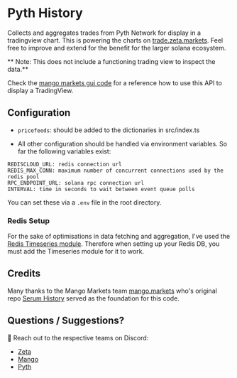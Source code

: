 # Pyth History

Collects and aggregates trades from Pyth Network for display in a tradingview chart.
This is powering the charts on [trade.zeta.markets](https://trade.zeta.markets).
Feel free to improve and extend for the benefit for the larger solana ecosystem.

** Note: This does not include a functioning trading view to inspect the
data.** 

Check the [mango markets gui code](https://github.com/blockworks-foundation/mango-ui-v2/blob/main/components/TradingView/index.tsx) for a reference how to use this API to display a TradingView.

## Configuration

* `pricefeeds`: should be added to the dictionaries in src/index.ts

* All other configuration should be handled via environment variables.
  So far the following variables exist:

```
REDISCLOUD_URL: redis connection url
REDIS_MAX_CONN: maximum number of concurrent connections used by the redis pool
RPC_ENDPOINT_URL: solana rpc connection url
INTERVAL: time in seconds to wait between event queue polls
```
You can set these via a `.env` file in the root directory.

### Redis Setup

For the sake of optimisations in data fetching and aggregation, I've used the [Redis Timeseries module](https://github.com/RedisTimeSeries/RedisTimeSeries/). Therefore when setting up your Redis DB, you must add the Timeseries module for it to work.

## Credits

Many thanks to the Mango Markets team [mango.markets](https://mango.markets) who's original repo [Serum History](https://github.com/blockworks-foundation/serum-history) served as the foundation for this code.

## Questions / Suggestions?

👋 Reach out to the respective teams on Discord:
* [Zeta](https://discord.gg/vBe6gkgBV4)
* [Mango](https://discord.gg/cbDHKCnGJU)
* [Pyth](http://discord.gg/Ff2XDydUhu)
